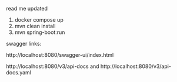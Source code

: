 read me updated

1. docker compose up
2. mvn clean install
3. mvn spring-boot:run


swagger links:

http://localhost:8080/swagger-ui/index.html

http://localhost:8080/v3/api-docs and http://localhost:8080/v3/api-docs.yaml
